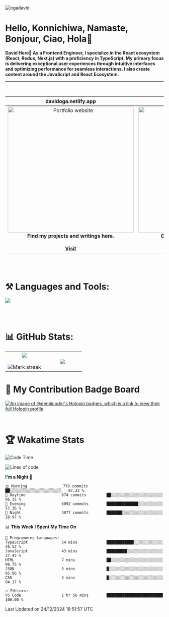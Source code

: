 <p align="left"> <img src="https://komarev.com/ghpvc/?username=ogadavid&label=Profile%20views&color=0e75b6&style=flat" alt="ogadavid" /> </p>

<h1>Hello, Konnichiwa, Namaste, Bonjour, Ciao, Hola👋</h1>
<b>David Here👋 As a Frontend Engineer, I specialize in the React ecosystem (React, Redux, Next.js) with a proficiency in TypeScript. My primary focus is delivering exceptional user experiences through intuitive interfaces and optimizing performance for seamless interactions. I also create content around the JavaScript and React Ecosystem.</b>
<hr />
<br />

| davidoga.netlify.app | &nbsp;&nbsp;&nbsp;&nbsp;&nbsp;&nbsp;&nbsp;&nbsp;&nbsp;&nbsp;davidoga.hashnode.dev&nbsp;&nbsp;&nbsp;&nbsp;&nbsp;&nbsp;&nbsp;&nbsp;&nbsp;
|:-:|:-:|
|<a href="https://davidoga.netlify.app/"><img src="https://github.com/OgaDavid/OgaDavid/assets/104001201/e1ddc1c7-fb1b-4f25-8408-5fcef9c15db0" alt="Portfolio website" width="400"></a><br /><b>Find my projects and writings here.</b><br /><br /><a href="https://davidoga.netlify.app/">**Visit**</a> | <a href="https://davidoga.hashnode.dev/"><img src="https://github.com/OgaDavid/OgaDavid/assets/104001201/2c9dd6bb-76d4-4acd-bcf9-5f4d71117d93" alt="Blog" width="400"></a><br /><b>Check out articles written by me.</b><br /><br /><a href="https://davidoga.hashnode.dev/">**Visit**</a> |

<br/>
<br />
<h1 align="left">⚒ Languages and Tools:</h1>
<p>
  <a href="https://skillicons.dev">
    <img src="https://skillicons.dev/icons?i=html,css,tailwind,js,ts,react,redux,nextjs,nodejs,express,mongodb,firebase,prisma,planetscale,jest,postman,git,github,vercel,netlify,vscode,powershell,figma,vite" />
  </a>
</p>
<br/>
<br />

# 📊 GitHub Stats:

<table align="center">
<tr border="none">
<td width="50%" align="center">
  
  <img  align="center"  src="https://github-readme-stats.vercel.app/api?username=OgaDavid&theme=react&show_icons=true&count_private=true" />
  <br></br>
  <img  title="🔥 Get streak stats for your profile at git.io/streak-stats" alt="Mark streak" src="https://github-readme-streak-stats.herokuapp.com/?user=OgaDavid&theme=react&hide_border=false" /> 
</td>

<td width="50%" align="center">

  <img  align="center"  src="https://github-readme-stats.anuraghazra1.vercel.app/api/top-langs/?username=OgaDavid&theme=react&hide_border=false&no-bg=true&no-frame=true&langs_count=10"/>
  
  </td>
</tr>
</table>

# 🥇 My Contribution Badge Board

[![An image of @demiicoder's Holopin badges, which is a link to view their full Holopin profile](https://holopin.me/demiicoder)](https://holopin.io/@demiicoder)

<br/>

# 🏆 Wakatime Stats

<!--START_SECTION:waka-->
![Code Time](http://img.shields.io/badge/Code%20Time-971%20hrs%2048%20mins-blue)

![Lines of code](https://img.shields.io/badge/From%20Hello%20World%20I%27ve%20Written-34.6%20million%20lines%20of%20code-blue)

**I'm a Night 🦉** 

```text
🌞 Morning                778 commits         ██░░░░░░░░░░░░░░░░░░░░░░░   07.33 % 
🌆 Daytime                674 commits         ██░░░░░░░░░░░░░░░░░░░░░░░   06.35 % 
🌃 Evening                6092 commits        ██████████████░░░░░░░░░░░   57.36 % 
🌙 Night                  3077 commits        ███████░░░░░░░░░░░░░░░░░░   28.97 % 
```


📊 **This Week I Spent My Time On** 

```text
💬 Programming Languages: 
TypeScript               54 mins             ████████████░░░░░░░░░░░░░   46.52 % 
JavaScript               43 mins             █████████░░░░░░░░░░░░░░░░   37.45 % 
HTML                     7 mins              ██░░░░░░░░░░░░░░░░░░░░░░░   06.75 % 
JSON                     5 mins              █░░░░░░░░░░░░░░░░░░░░░░░░   05.06 % 
CSS                      4 mins              █░░░░░░░░░░░░░░░░░░░░░░░░   04.17 % 

🔥 Editors: 
VS Code                  1 hr 56 mins        █████████████████████████   100.00 % 
```


 Last Updated on 24/12/2024 18:51:57 UTC
<!--END_SECTION:waka-->
<br />
